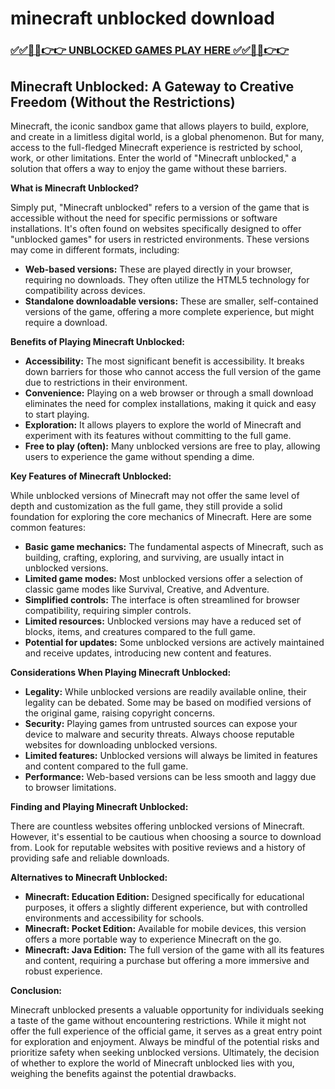 # minecraft unblocked download

### [✅✅🔴🔴👉👉 UNBLOCKED GAMES PLAY HERE ✅✅🔴🔴👉👉](https://topstoryindia.com)

## Minecraft Unblocked: A Gateway to Creative Freedom (Without the Restrictions)

Minecraft, the iconic sandbox game that allows players to build, explore, and create in a limitless digital world, is a global phenomenon. But for many, access to the full-fledged Minecraft experience is restricted by school, work, or other limitations. Enter the world of "Minecraft unblocked," a solution that offers a way to enjoy the game without these barriers.

**What is Minecraft Unblocked?**

Simply put, "Minecraft unblocked" refers to a version of the game that is accessible without the need for specific permissions or software installations. It's often found on websites specifically designed to offer "unblocked games" for users in restricted environments. These versions may come in different formats, including:

* **Web-based versions:** These are played directly in your browser, requiring no downloads. They often utilize the HTML5 technology for compatibility across devices.
* **Standalone downloadable versions:** These are smaller, self-contained versions of the game, offering a more complete experience, but might require a download.

**Benefits of Playing Minecraft Unblocked:**

* **Accessibility:** The most significant benefit is accessibility. It breaks down barriers for those who cannot access the full version of the game due to restrictions in their environment.
* **Convenience:** Playing on a web browser or through a small download eliminates the need for complex installations, making it quick and easy to start playing.
* **Exploration:** It allows players to explore the world of Minecraft and experiment with its features without committing to the full game.
* **Free to play (often):** Many unblocked versions are free to play, allowing users to experience the game without spending a dime.

**Key Features of Minecraft Unblocked:**

While unblocked versions of Minecraft may not offer the same level of depth and customization as the full game, they still provide a solid foundation for exploring the core mechanics of Minecraft. Here are some common features:

* **Basic game mechanics:** The fundamental aspects of Minecraft, such as building, crafting, exploring, and surviving, are usually intact in unblocked versions.
* **Limited game modes:** Most unblocked versions offer a selection of classic game modes like Survival, Creative, and Adventure.
* **Simplified controls:** The interface is often streamlined for browser compatibility, requiring simpler controls.
* **Limited resources:** Unblocked versions may have a reduced set of blocks, items, and creatures compared to the full game.
* **Potential for updates:** Some unblocked versions are actively maintained and receive updates, introducing new content and features.

**Considerations When Playing Minecraft Unblocked:**

* **Legality:** While unblocked versions are readily available online, their legality can be debated. Some may be based on modified versions of the original game, raising copyright concerns.
* **Security:** Playing games from untrusted sources can expose your device to malware and security threats. Always choose reputable websites for downloading unblocked versions.
* **Limited features:** Unblocked versions will always be limited in features and content compared to the full game.
* **Performance:** Web-based versions can be less smooth and laggy due to browser limitations.

**Finding and Playing Minecraft Unblocked:**

There are countless websites offering unblocked versions of Minecraft. However, it's essential to be cautious when choosing a source to download from. Look for reputable websites with positive reviews and a history of providing safe and reliable downloads.

**Alternatives to Minecraft Unblocked:**

* **Minecraft: Education Edition:**  Designed specifically for educational purposes, it offers a slightly different experience, but with controlled environments and accessibility for schools.
* **Minecraft: Pocket Edition:**  Available for mobile devices, this version offers a more portable way to experience Minecraft on the go.
* **Minecraft: Java Edition:**  The full version of the game with all its features and content, requiring a purchase but offering a more immersive and robust experience.

**Conclusion:**

Minecraft unblocked presents a valuable opportunity for individuals seeking a taste of the game without encountering restrictions. While it might not offer the full experience of the official game, it serves as a great entry point for exploration and enjoyment. Always be mindful of the potential risks and prioritize safety when seeking unblocked versions. Ultimately, the decision of whether to explore the world of Minecraft unblocked lies with you, weighing the benefits against the potential drawbacks. 
